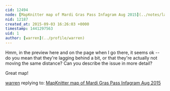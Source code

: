 ```yaml
---
cid: 12494
node: [MapKnitter map of Mardi Gras Pass Infagram Aug 2015](../notes/laurenrae/08-30-2015/mapknitter-map-of-mardi-gras-pass-infagram-map-aug-2015)
nid: 12187
created_at: 2015-09-03 16:26:03 +0000
timestamp: 1441297563
uid: 1
author: [warren](../profile/warren)
---
```


Hmm, in the preview here and on the page when I go there, it seems ok -- do you mean that they're lagging behind a bit, or that they're actually not moving the same distance? Can you describe the issue in more detail?

Great map!

[warren](../profile/warren) replying to: [MapKnitter map of Mardi Gras Pass Infagram Aug 2015](../notes/laurenrae/08-30-2015/mapknitter-map-of-mardi-gras-pass-infagram-map-aug-2015)

